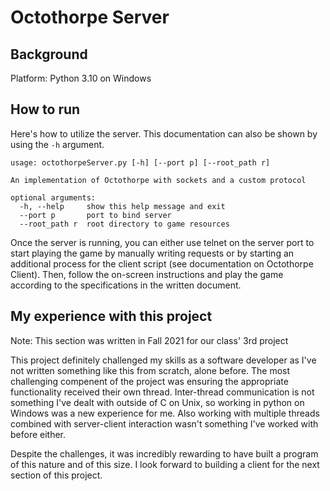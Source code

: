 # Octothorpe Server

## Background

Platform: Python 3.10 on Windows

## How to run

Here's how to utilize the server. This documentation can also be shown by using the `-h` argument.

``` text
usage: octothorpeServer.py [-h] [--port p] [--root_path r]

An implementation of Octothorpe with sockets and a custom protocol

optional arguments:
  -h, --help     show this help message and exit
  --port p       port to bind server
  --root_path r  root directory to game resources
```

Once the server is running, you can either use telnet on the server port to start playing the game by manually writing requests or by starting an additional process for the client script (see documentation on Octothorpe Client). Then, follow the on-screen instructions and play the game according to the specifications in the written document.

## My experience with this project

Note: This section was written in Fall 2021 for our class' 3rd project

This project definitely challenged my skills as a software developer as I've not written something like this from scratch, alone before. The most challenging compenent of the project was ensuring the appropriate functionality received their own thread. Inter-thread communication is not something I've dealt with outside of C on Unix, so working in python on Windows was a new experience for me. Also working with multiple threads combined with server-client interaction wasn't something I've worked with before either.

Despite the challenges, it was incredibly rewarding to have built a program of this nature and of this size. I look forward to building a client for the next section of this project.
